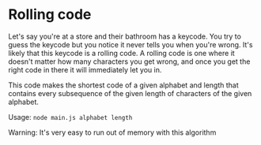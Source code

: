 # Rolling code
Let's say you're at a store and their bathroom has a keycode. You try to guess
the keycode but you notice it never tells you when you're wrong. It's likely
that this keycode is a rolling code. A rolling code is one where it doesn't
matter how many characters you get wrong, and once you get the right code in
there it will immediately let you in.

This code makes the shortest code of a given alphabet and length that contains
every subsequence of the given length of characters of the given alphabet.

Usage: `node main.js alphabet length`

Warning: It's very easy to run out of memory with this algorithm
